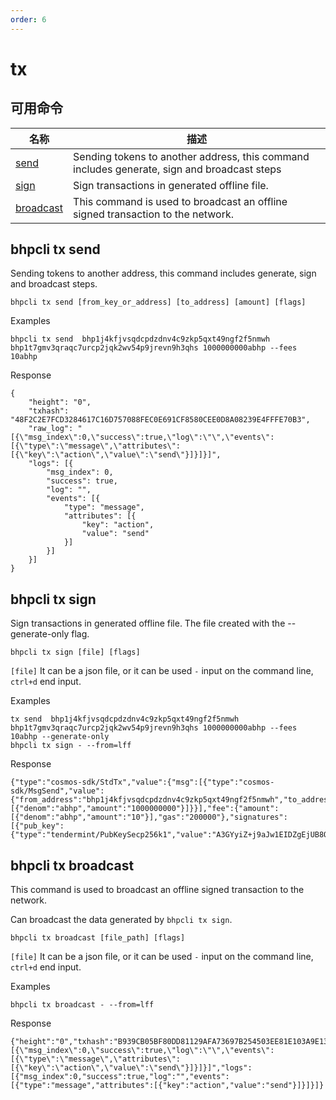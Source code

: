 ```yaml
---
order: 6
---
```


# tx

## 可用命令

| 名称                               | 描述                                                         |
| ---------------------------------- | ------------------------------------------------------------ |
| [send](#bhpcli-tx-send)           | Sending tokens to another address, this command includes generate, sign and broadcast steps|
| [sign](#bhpcli-tx-sign)         | Sign transactions in generated offline file.                                                |
| [broadcast](#bhpcli-tx-broadcast)         | This command is used to broadcast an offline signed transaction to the network.                                   |

## bhpcli tx send

Sending tokens to another address, this command includes generate, sign and broadcast steps.
```shell script
bhpcli tx send [from_key_or_address] [to_address] [amount] [flags]
```
Examples
```shell script
bhpcli tx send  bhp1j4kfjvsqdcpdzdnv4c9zkp5qxt49ngf2f5nmwh bhp1t7gmv3qraqc7urcp2jqk2wv54p9jrevn9h3qhs 1000000000abhp --fees 10abhp
```
Response
```shell script
{
	"height": "0",
	"txhash": "48F2C2E7FCD3284617C16D757088FEC0E691CF8580CEE0D8A08239E4FFFE70B3",
	"raw_log": "[{\"msg_index\":0,\"success\":true,\"log\":\"\",\"events\":[{\"type\":\"message\",\"attributes\":[{\"key\":\"action\",\"value\":\"send\"}]}]}]",
	"logs": [{
		"msg_index": 0,
		"success": true,
		"log": "",
		"events": [{
			"type": "message",
			"attributes": [{
				"key": "action",
				"value": "send"
			}]
		}]
	}]
}
```

## bhpcli tx sign

Sign transactions in generated offline file. The file created with the --generate-only flag.
```shell script
bhpcli tx sign [file] [flags]
```
`[file]` It can be a json file, or it can be used `-` input on the command line, `ctrl+d` end input.

Examples
```shell script
tx send  bhp1j4kfjvsqdcpdzdnv4c9zkp5qxt49ngf2f5nmwh bhp1t7gmv3qraqc7urcp2jqk2wv54p9jrevn9h3qhs 1000000000abhp --fees 10abhp --generate-only
bhpcli tx sign - --from=lff
```
Response
```shell script
{"type":"cosmos-sdk/StdTx","value":{"msg":[{"type":"cosmos-sdk/MsgSend","value":{"from_address":"bhp1j4kfjvsqdcpdzdnv4c9zkp5qxt49ngf2f5nmwh","to_address":"bhp1t7gmv3qraqc7urcp2jqk2wv54p9jrevn9h3qhs","amount":[{"denom":"abhp","amount":"1000000000"}]}}],"fee":{"amount":[{"denom":"abhp","amount":"10"}],"gas":"200000"},"signatures":[{"pub_key":{"type":"tendermint/PubKeySecp256k1","value":"A3GYyiZ+j9aJw1EIDZgEjUB8OitgX/U8ZqdT6t546yPS"},"signature":"50Zll4wAvph0zAail10/RmsZeE/4S5D3nNu7HeIIDddJ8BVQj0hIGi0BdDNy4kUAXHjXNSXb5q6JnzJ63wk2AQ=="}],"memo":""}}
```

## bhpcli tx broadcast

This command is used to broadcast an offline signed transaction to the network.

Can broadcast the data generated by `bhpcli tx sign`.
```shell script
bhpcli tx broadcast [file_path] [flags]
```
`[file]` It can be a json file, or it can be used `-` input on the command line, `ctrl+d` end input.

Examples
```shell script
bhpcli tx broadcast - --from=lff
```
Response
```shell script
{"height":"0","txhash":"B939CB05BF80DD81129AFA73697B254503EE81E103A9E13F17AB0B48D9993CB0","raw_log":"[{\"msg_index\":0,\"success\":true,\"log\":\"\",\"events\":[{\"type\":\"message\",\"attributes\":[{\"key\":\"action\",\"value\":\"send\"}]}]}]","logs":[{"msg_index":0,"success":true,"log":"","events":[{"type":"message","attributes":[{"key":"action","value":"send"}]}]}]}
```